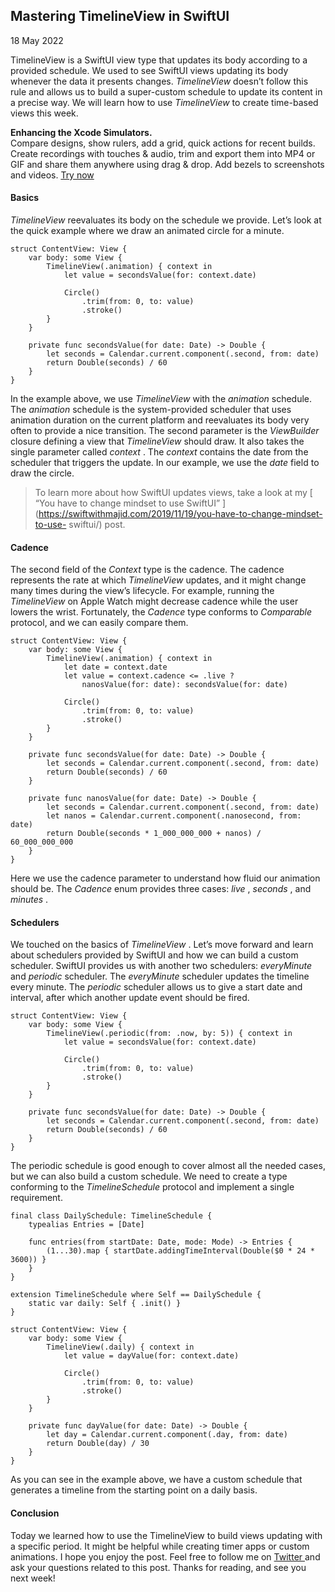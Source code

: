 ##  Mastering TimelineView in SwiftUI

18 May 2022

TimelineView is a SwiftUI view type that updates its body according to a
provided schedule. We used to see SwiftUI views updating its body whenever the
data it presents changes. _TimelineView_ doesn’t follow this rule and allows
us to build a super-custom schedule to update its content in a precise way. We
will learn how to use _TimelineView_ to create time-based views this week.

**Enhancing the Xcode Simulators.**  
Compare designs, show rulers, add a grid, quick actions for recent builds.
Create recordings with touches & audio, trim and export them into MP4 or GIF
and share them anywhere using drag & drop. Add bezels to screenshots and
videos. [ Try now ](https://gumroad.com/a/931293139/ftvbh)

####  Basics

_TimelineView_ reevaluates its body on the schedule we provide. Let’s look at
the quick example where we draw an animated circle for a minute.

    
    
    struct ContentView: View {
        var body: some View {
            TimelineView(.animation) { context in
                let value = secondsValue(for: context.date)
    
                Circle()
                    .trim(from: 0, to: value)
                    .stroke()
            }
        }
    
        private func secondsValue(for date: Date) -> Double {
            let seconds = Calendar.current.component(.second, from: date)
            return Double(seconds) / 60
        }
    }
    

In the example above, we use _TimelineView_ with the _animation_ schedule. The
_animation_ schedule is the system-provided scheduler that uses animation
duration on the current platform and reevaluates its body very often to
provide a nice transition. The second parameter is the _ViewBuilder_ closure
defining a view that _TimelineView_ should draw. It also takes the single
parameter called _context_ . The _context_ contains the date from the
scheduler that triggers the update. In our example, we use the _date_ field to
draw the circle.

> To learn more about how SwiftUI updates views, take a look at my [ “You have
> to change mindset to use SwiftUI”
> ](https://swiftwithmajid.com/2019/11/19/you-have-to-change-mindset-to-use-
> swiftui/) post.

####  Cadence

The second field of the _Context_ type is the cadence. The cadence represents
the rate at which _TimelineView_ updates, and it might change many times
during the view’s lifecycle. For example, running the _TimelineView_ on Apple
Watch might decrease cadence while the user lowers the wrist. Fortunately, the
_Cadence_ type conforms to _Comparable_ protocol, and we can easily compare
them.

    
    
    struct ContentView: View {
        var body: some View {
            TimelineView(.animation) { context in
                let date = context.date
                let value = context.cadence <= .live ?
                    nanosValue(for: date): secondsValue(for: date)
    
                Circle()
                    .trim(from: 0, to: value)
                    .stroke()
            }
        }
    
        private func secondsValue(for date: Date) -> Double {
            let seconds = Calendar.current.component(.second, from: date)
            return Double(seconds) / 60
        }
    
        private func nanosValue(for date: Date) -> Double {
            let seconds = Calendar.current.component(.second, from: date)
            let nanos = Calendar.current.component(.nanosecond, from: date)
            return Double(seconds * 1_000_000_000 + nanos) / 60_000_000_000
        }
    }
    

Here we use the cadence parameter to understand how fluid our animation should
be. The _Cadence_ enum provides three cases: _live_ , _seconds_ , and
_minutes_ .

####  Schedulers

We touched on the basics of _TimelineView_ . Let’s move forward and learn
about schedulers provided by SwiftUI and how we can build a custom scheduler.
SwiftUI provides us with another two schedulers: _everyMinute_ and _periodic_
scheduler. The _everyMinute_ scheduler updates the timeline every minute. The
_periodic_ scheduler allows us to give a start date and interval, after which
another update event should be fired.

    
    
    struct ContentView: View {
        var body: some View {
            TimelineView(.periodic(from: .now, by: 5)) { context in
                let value = secondsValue(for: context.date)
    
                Circle()
                    .trim(from: 0, to: value)
                    .stroke()
            }
        }
    
        private func secondsValue(for date: Date) -> Double {
            let seconds = Calendar.current.component(.second, from: date)
            return Double(seconds) / 60
        }
    }
    

The periodic schedule is good enough to cover almost all the needed cases, but
we can also build a custom schedule. We need to create a type conforming to
the _TimelineSchedule_ protocol and implement a single requirement.

    
    
    final class DailySchedule: TimelineSchedule {
        typealias Entries = [Date]
    
        func entries(from startDate: Date, mode: Mode) -> Entries {
            (1...30).map { startDate.addingTimeInterval(Double($0 * 24 * 3600)) }
        }
    }
    
    extension TimelineSchedule where Self == DailySchedule {
        static var daily: Self { .init() }
    }
    
    struct ContentView: View {
        var body: some View {
            TimelineView(.daily) { context in
                let value = dayValue(for: context.date)
    
                Circle()
                    .trim(from: 0, to: value)
                    .stroke()
            }
        }
    
        private func dayValue(for date: Date) -> Double {
            let day = Calendar.current.component(.day, from: date)
            return Double(day) / 30
        }
    }
    

As you can see in the example above, we have a custom schedule that generates
a timeline from the starting point on a daily basis.

####  Conclusion

Today we learned how to use the TimelineView to build views updating with a
specific period. It might be helpful while creating timer apps or custom
animations. I hope you enjoy the post. Feel free to follow me on [ Twitter
](https://twitter.com/mecid) and ask your questions related to this post.
Thanks for reading, and see you next week!

